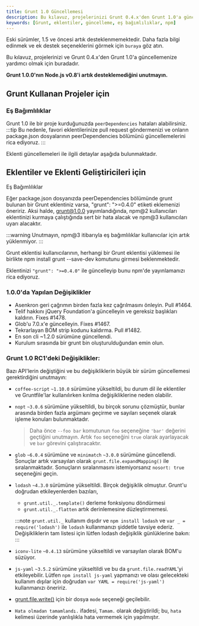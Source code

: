 ```yaml
---
title: Grunt 1.0 Güncellemesi
description: Bu kılavuz, projelerinizi Grunt 0.4.x'den Grunt 1.0'a güncellemenize yardımcı olmak için tasarlanmıştır. Eklenti geliştirme ve eş bağımlılıklar hakkında önemli bilgiler içerir. 
keywords: [Grunt, eklentiler, güncelleme, eş bağımlılıklar, npm]
---
```




Eski sürümler, 1.5 ve öncesi artık desteklenmemektedir. Daha fazla bilgi edinmek ve ek destek seçeneklerini görmek için `buraya` göz atın.

Bu kılavuz, projelerinizi ve Grunt 0.4.x'den Grunt 1.0'a güncellemenize yardımcı olmak için buradadır.

**Grunt 1.0.0'nın Node.js v0.8'i artık desteklemediğini unutmayın.**

## Grunt Kullanan Projeler için

### Eş Bağımlılıklar

Grunt 1.0 ile bir proje kurduğunuzda `peerDependencies` hataları alabilirsiniz. 
:::tip
Bu nedenle, favori eklentilerinize pull request göndermenizi ve onların package.json dosyalarının peerDependencies bölümünü güncellemelerini rica ediyoruz.
:::

Eklenti güncellemeleri ile ilgili detaylar aşağıda bulunmaktadır.

## Eklentiler ve Eklenti Geliştiricileri için

Eş Bağımlılıklar

Eğer package.json dosyanızda peerDependencies bölümünde grunt bulunan bir Grunt eklentiniz varsa, 
"grunt": ">=0.4.0" etiketi eklemenizi öneririz. Aksi halde, grunt@1.0.0 yayımlandığında, npm@2 kullanıcıları
eklentinizi kurmaya çalıştığında sert bir hata alacak ve npm@3 kullanıcıları uyarı alacaktır.

:::warning
Unutmayın, npm@3 itibarıyla eş bağımlılıklar kullanıcılar için artık yüklenmiyor. 
:::

Grunt eklentisi kullanıcılarının, herhangi bir Grunt eklentisi yüklemesi ile birlikte 
npm install grunt --save-dev komutunu girmesi beklenmektedir.

Eklentinizi `"grunt": ">=0.4.0"` ile güncelleyip bunu npm'de yayınlamanızı rica ediyoruz.

### 1.0.0'da Yapılan Değişiklikler

- Asenkron geri çağrımın birden fazla kez çağrılmasını önleyin. Pull #1464.
- Telif hakkını jQuery Foundation'a güncelleyin ve gereksiz başlıkları kaldırın. Fixes #1478.
- Glob'u 7.0.x'e güncelleyin. Fixes #1467.
- Tekrarlayan BOM strip kodunu kaldırma. Pull #1482.
- En son cli ~1.2.0 sürümüne güncellendi.
- Kurulum sırasında bir grunt bin oluşturulduğundan emin olun.

### Grunt 1.0 RC1'deki Değişiklikler:

Bazı API'lerin değiştiğini ve bu değişikliklerin büyük bir sürüm güncellemesi gerektirdiğini unutmayın:

- `coffee-script` `~1.10.0` sürümüne yükseltildi, bu durum dil ile eklentiler ve Gruntfile'lar kullanılırken kırılma değişikliklerine neden olabilir.
- `nopt` `~3.0.6` sürümüne yükseltildi, bu birçok sorunu çözmüştür, bunlar arasında birden fazla argümanı geçirme ve sayıları seçenek olarak işleme konuları bulunmaktadır. 
  > Daha önce `--foo bar` komutunun `foo` seçeneğine `'bar'` değerini geçtiğini unutmayın. Artık 
  `foo` seçeneğini `true` olarak ayarlayacak ve `bar` görevini çalıştıracaktır.
  
- `glob` `~6.0.4` sürümüne ve `minimatch` `~3.0.0` sürümüne güncellendi. Sonuçlar artık varsayılan olarak `grunt.file.expandMapping()` ile sıralanmaktadır. Sonuçların sıralanmasını istemiyorsanız `nosort: true` seçeneğini geçin.
- `lodash` `~4.3.0` sürümüne yükseltildi. Birçok değişiklik olmuştur. Grunt'u doğrudan etkileyenlerden bazıları, 
  * `grunt.util._.template()` derleme fonksiyonu döndürmesi 
  * `grunt.util._.flatten` artık derinlemesine düzleştirmemesi.
  
  :::note
  `grunt.util._` kullanım dışıdır ve `npm install lodash` ve `var _ = require('lodash')` ile `lodash` kullanmanızı şiddetle tavsiye ederiz. Değişikliklerin tam listesi için lütfen lodash değişiklik günlüklerine bakın: 
  :::
  
- `iconv-lite` `~0.4.13` sürümüne yükseltildi ve varsayılan olarak BOM'u süzüyor.
- `js-yaml` `~3.5.2` sürümüne yükseltildi ve bu da `grunt.file.readYAML`’yi etkileyebilir. 
  Lütfen `npm install js-yaml` yapmanızı ve olası gelecekteki kullanım dışılar için doğrudan `var YAML = require('js-yaml')` kullanmanızı öneririz.
  
- [grunt.file.write()](https://gruntjs.com/api/grunt.file#grunt.file.write) için bir dosya `mode` seçeneği geçilebilir.
- `Hata olmadan tamamlandı.` ifadesi, `Tamam.` olarak değiştirildi; bu, `hata` kelimesi üzerinde yanlışlıkla hata vermemek için yapılmıştır.